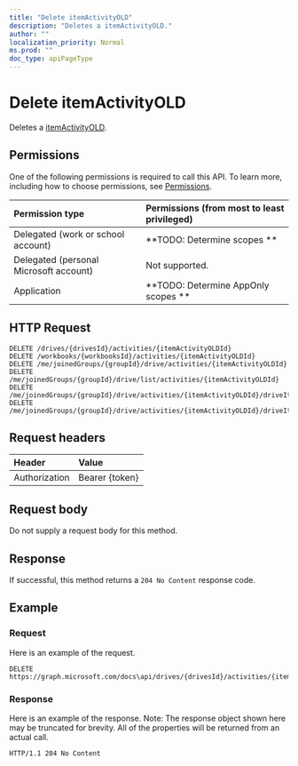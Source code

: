 ```yaml
---
title: "Delete itemActivityOLD"
description: "Deletes a itemActivityOLD."
author: ""
localization_priority: Normal
ms.prod: ""
doc_type: apiPageType
---
```


# Delete itemActivityOLD

Deletes a [itemActivityOLD](../resources/itemactivityold.md).

## Permissions
One of the following permissions is required to call this API. To learn more, including how to choose permissions, see [Permissions](/concepts/permissions-reference.md).

|Permission type|Permissions (from most to least privileged)|
|:---|:---|
|Delegated (work or school account)|**TODO: Determine scopes **|
|Delegated (personal Microsoft account)|Not supported.|
|Application|**TODO: Determine AppOnly scopes **|

## HTTP Request
<!-- {
  "blockType": "ignored"
}
-->
``` http
DELETE /drives/{drivesId}/activities/{itemActivityOLDId}
DELETE /workbooks/{workbooksId}/activities/{itemActivityOLDId}
DELETE /me/joinedGroups/{groupId}/drive/activities/{itemActivityOLDId}
DELETE /me/joinedGroups/{groupId}/drive/list/activities/{itemActivityOLDId}
DELETE /me/joinedGroups/{groupId}/drive/activities/{itemActivityOLDId}/driveItem/activities/{itemActivityOLDId}
DELETE /me/joinedGroups/{groupId}/drive/activities/{itemActivityOLDId}/driveItem/listItem/activities/{itemActivityOLDId}
```

## Request headers
|Header|Value|
|:---|:---|
|Authorization|Bearer {token}|

## Request body
Do not supply a request body for this method.

## Response
If successful, this method returns a `204 No Content` response code.

## Example

### Request
Here is an example of the request.
<!-- {
  "blockType": "request",
  "name": "delete_itemactivityold"
}
-->
``` http
DELETE https://graph.microsoft.com/docs\api/drives/{drivesId}/activities/{itemActivityOLDId}
```

### Response
Here is an example of the response. Note: The response object shown here may be truncated for brevity. All of the properties will be returned from an actual call.
<!-- {
  "blockType": "response",
  "truncated": true
}
-->
``` http
HTTP/1.1 204 No Content
```

